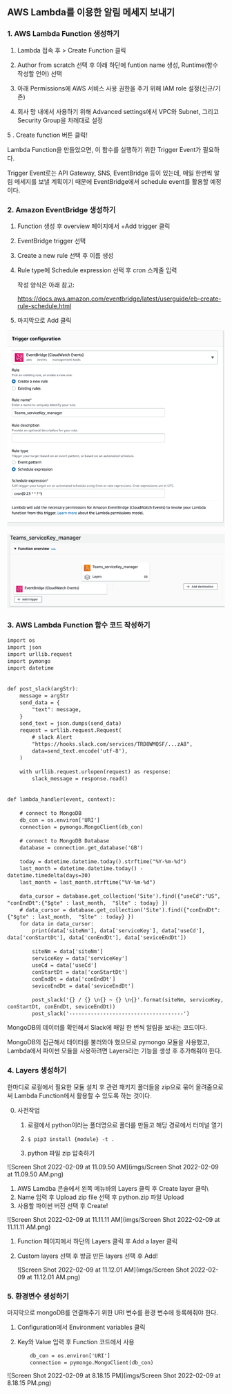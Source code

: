 ## AWS Lambda를 이용한 알림 메세지 보내기



### 1. AWS Lambda Function 생성하기 

1. Lambda 접속 후 > Create Function 클릭
2. Author from scratch 선택 후 아래 하단에 funtion name 생성, Runtime(함수 작성할 언어) 선택

3. 아래 Permissions에 AWS 서비스 사용 권한을 주기 위해 IAM role 설정(신규/기존)

4. 회사 망 내에서 사용하기 위해 Advanced settings에서 VPC와 Subnet, 그리고 Security Group을 차례대로 설정

5 . Create function 버튼 클릭!



Lambda Function을 만들었으면, 이 함수를 실행하기 위한 Trigger Event가 필요하다.

Trigger Event로는 API Gateway, SNS, EventBridge 등이 있는데, 매일 한번씩 알림 메세지를 보낼 계획이기 때문에 EventBridge에서 schedule event를 활용할 예정이다.



### 2. Amazon EventBridge 생성하기

1. Function 생성 후 overview 페이지에서 +Add trigger 클릭

2. EventBridge trigger 선택

3. Create a new rule 선택 후 이름 생성

4. Rule type에 Schedule expression 선택 후 cron 스케줄 입력

   작성 양식은 아래 참고:

   https://docs.aws.amazon.com/eventbridge/latest/userguide/eb-create-rule-schedule.html

5. 마지막으로 Add 클릭



![event_bridge](imgs/event_bridge.png)

![teams_serviceKey_manager](imgs/teams_serviceKey_manager.png)



### 3. AWS Lambda Function 함수 코드 작성하기

```
import os
import json
import urllib.request
import pymongo
import datetime


def post_slack(argStr):
    message = argStr
    send_data = {
        "text": message,
    }
    send_text = json.dumps(send_data)
    request = urllib.request.Request(
        # slack Alert
        "https://hooks.slack.com/services/TRD8WMQSF/...zA8", 
        data=send_text.encode('utf-8'), 
    )

    with urllib.request.urlopen(request) as response:
        slack_message = response.read()


def lambda_handler(event, context):
    
    # connect to MongoDB
    db_con = os.environ['URI']
    connection = pymongo.MongoClient(db_con)
    
    # connect to MongoDB Database
    database = connection.get_database('GB')
    
    today = datetime.datetime.today().strftime("%Y-%m-%d")
    last_month = datetime.datetime.today() - datetime.timedelta(days=30)
    last_month = last_month.strftime("%Y-%m-%d")
    
    data_cursor = database.get_collection('Site').find({"useCd":"US", "conEndDt":{"$gte" : last_month,  "$lte" : today} })
    # data_cursor = database.get_collection('Site').find({"conEndDt":{"$gte" : last_month,  "$lte" : today} })
    for data in data_cursor:
        print(data['siteNm'], data['serviceKey'], data['useCd'], data['conStartDt'], data['conEndDt'], data['seviceEndDt']) 
        
        siteNm = data['siteNm']
        serviceKey = data['serviceKey']
        useCd = data['useCd']
        conStartDt = data['conStartDt']
        conEndDt = data['conEndDt']
        seviceEndDt = data['seviceEndDt']
        
        post_slack('{} / {} \n{} ~ {} \n{}'.format(siteNm, serviceKey, conStartDt, conEndDt, seviceEndDt))
        post_slack('-------------------------------------')

```


MongoDB의 데이터를 확인해서 Slack에 매일 한 번씩 알림을 보내는 코드이다.

MongoDB의 접근해서 데이터를 불러와야 했으므로 pymongo 모듈을 사용했고, Lambda에서 파이썬 모듈을 사용하려면 Layers라는 기능을 생성 후 추가해줘야 한다.



### 4. Layers 생성하기

한마디로 로컬에서 필요한 모듈 설치 후 관련 패키지 폴더들을 zip으로 묶어 올려줌으로써 Lambda Function에서 활용할 수 있도록 하는 것이다.



0. 사전작업
   1. 로컬에서 python이라는 폴더명으로 폴더를 만들고 해당 경로에서 터미널 열기

   2. ```
      $ pip3 install {module} -t .
      ```

   3. python 파일 zip 압축하기

![Screen Shot 2022-02-09 at 11.09.50 AM](imgs/Screen Shot 2022-02-09 at 11.09.50 AM.png)



1. AWS Lamdba 콘솔에서 왼쪽 메뉴바의 Layers 클릭 후 Create layer 클릭\
2.  Name 입력 후 Upload zip file 선택 후 python.zip 파일 Upload
3. 사용할 파이썬 버전 선택 후 Create!



![Screen Shot 2022-02-09 at 11.11.11 AM](imgs/Screen Shot 2022-02-09 at 11.11.11 AM.png)



1. Function 페이지에서 하단의 Layers 클릭 후  Add a layer 클릭

2. Custom layers 선택 후 방금 만든 layers 선택 후 Add!

   ![Screen Shot 2022-02-09 at 11.12.01 AM](imgs/Screen Shot 2022-02-09 at 11.12.01 AM.png)



### 5. 환경변수 생성하기

마지막으로 mongoDB를 연결해주기 위한 URI 변수를 환경 변수에 등록해줘야 한다.

1. Configuration에서 Environment variables 클릭

2. Key와 Value 입력 후 Function 코드에서 사용

   ```
       db_con = os.environ['URI']
       connection = pymongo.MongoClient(db_con)
   ```

![Screen Shot 2022-02-09 at 8.18.15 PM](imgs/Screen Shot 2022-02-09 at 8.18.15 PM.png)


